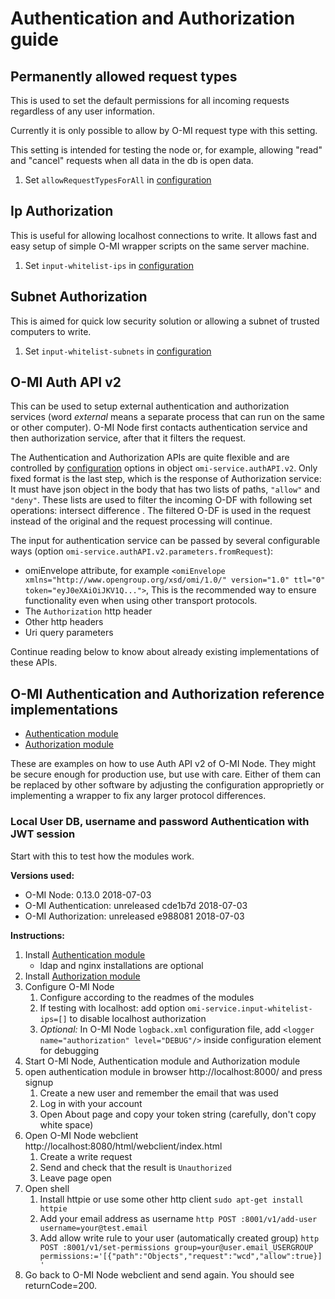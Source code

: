 Authentication and Authorization guide
======================================

Permanently allowed request types
---------------------------------

This is used to set the default permissions for all incoming requests regardless of any user information.

Currently it is only possible to allow by O-MI request type with this setting.

This setting is intended for testing the node or, for example, allowing "read" and "cancel"
requests when all data in the db is open data.

1. Set `allowRequestTypesForAll` in [configuration](https://github.com/AaltoAsia/O-MI#configuration-location)

Ip Authorization
----------------

This is useful for allowing localhost connections to write. It allows fast and easy setup of simple O-MI wrapper scripts on the same server machine.

1. Set `input-whitelist-ips` in [configuration](https://github.com/AaltoAsia/O-MI#configuration-location)

Subnet Authorization
---------------------

This is aimed for quick low security solution or allowing a subnet of trusted computers to write.

1. Set `input-whitelist-subnets` in [configuration](https://github.com/AaltoAsia/O-MI#configuration-location)


O-MI Auth API v2
-----------------

This can be used to setup external authentication and authorization services (word *external* means a separate process that can run on the same or other computer). O-MI Node first contacts authentication service and then authorization service, after that it filters the request.

The Authentication and Authorization APIs are quite flexible and are controlled by [configuration](https://github.com/AaltoAsia/O-MI#configuration) options in object `omi-service.authAPI.v2`. Only fixed format is the last step, which is the response of Authorization service: It must have json object in the body that has two lists of paths, `"allow"` and `"deny"`. These lists are used to filter the incoming O-DF with following set operations: <O-DF> intersect <allow> difference <deny>. The filtered O-DF is used in the request instead of the original and the request processing will continue.

The input for authentication service can be passed by several configurable ways (option `omi-service.authAPI.v2.parameters.fromRequest`):
* omiEnvelope attribute, for example `<omiEnvelope xmlns="http://www.opengroup.org/xsd/omi/1.0/" version="1.0" ttl="0" token="eyJ0eXAiOiJKV1Q...">`, This is the recommended way to ensure functionality even when using other transport protocols.
* The `Authorization` http header
* Other http headers
* Uri query parameters

Continue reading below to know about already existing implementations of these APIs.

O-MI Authentication and Authorization reference implementations
---------------------------------------------------------------

* [Authentication module](https://github.com/AaltoAsia/O-MI-Authentication)
* [Authorization module](https://github.com/AaltoAsia/O-MI-Authorization)

These are examples on how to use Auth API v2 of O-MI Node. They might be secure enough for production use, but use with care. Either of them can be replaced by other software by adjusting the configuration approprietly or implementing a wrapper to fix any larger protocol differences.

### Local User DB, username and password Authentication with JWT session

Start with this to test how the modules work.

**Versions used:**
* O-MI Node: 0.13.0 2018-07-03
* O-MI Authentication: unreleased cde1b7d 2018-07-03
* O-MI Authorization: unreleased e988081 2018-07-03

**Instructions:**
1. Install [Authentication module](https://github.com/AaltoAsia/O-MI-Authentication)
    * ldap and nginx installations are optional
2. Install [Authorization module](https://github.com/AaltoAsia/O-MI-Authorization)
2. Configure O-MI Node
    1. Configure according to the readmes of the modules
    1. If testing with localhost: add option `omi-service.input-whitelist-ips=[]` to disable localhost authorization
    2. *Optional:* In O-MI Node `logback.xml` configuration file, add `<logger name="authorization" level="DEBUG"/>` inside configuration element for debugging
3. Start O-MI Node, Authentication module and Authorization module
4. open authentication module in browser http://localhost:8000/ and press signup
    1. Create a new user and remember the email that was used
    2. Log in with your account
    3. Open About page and copy your token string (carefully, don't copy white space)
5. Open O-MI Node webclient http://localhost:8080/html/webclient/index.html
    1. Create a write request
    2. Send and check that the result is `Unauthorized`
    3. Leave page open
6. Open shell
    1. Install httpie or use some other http client `sudo apt-get install httpie`
    2. Add your email address as username `http POST :8001/v1/add-user username=your@test.email`
    3. Add allow write rule to your user (automatically created group) `http POST :8001/v1/set-permissions group=your@user.email_USERGROUP permissions:='[{"path":"Objects","request":"wcd","allow":true}]'`
7. Go back to O-MI Node webclient and send again. You should see returnCode=200.
 


